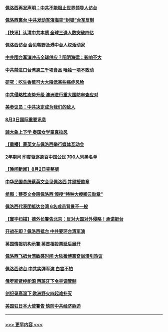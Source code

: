 #### [佩洛西再发声明：中共不能阻止世界领导人访台](../pages/prog202/a103494001.md?t=08040351) 
#### [佩洛西离台 中共发动军演海空“封锁”台军反制](../pages/prog202/a103494007.md?t=08040351) 
#### [【快讯】认清中共本质 全球三退人数突破四亿](../pages/prog202/a103494011.md?t=08040351) 
#### [佩洛西访台 会见朝野及港中台人权活动家](../pages/prog202/a103494005.md?t=08040351) 
#### [中共围台军演冲击全球供应？阳明海运：影响不大](../pages/prog202/a103493894.md?t=08040351) 
#### [中共禁进口台湾逾三千项食品 唯独一项不敢动](../pages/prog202/a103493829.md?t=08040351) 
#### [研究：吃生香蕉可大大降低某些癌症风险](../pages/prog202/a103493729.md?t=08040351) 
#### [中共侵略性态势升级 澳洲进行重大国防审查应对](../pages/prog202/a103493733.md?t=08040351) 
#### [美参议员：中共决定成为我们的敌人](../pages/prog202/a103493739.md?t=08040351) 
#### [8月3日国际重要讯息](../pages/prog202/a103493741.md?t=08040351) 
#### [骑大象上下学 泰国女学童真拉风](../pages/prog202/a103493623.md?t=08040351) 
#### [【重播】蔡英文与佩洛西举行媒体互动会](../pages/prog202/a103493186.md?t=08040351) 
#### [2年期间 印度驱逐逾百中国公民 700人列黑名单](../pages/prog202/a103493594.md?t=08040351) 
#### [【晚间新闻】8月2日完整版](../pages/prog202/a103493468.md?t=08040351) 
#### [中华民国总统蔡英文会见佩洛西 并颁授勋章](../pages/prog202/a103493486.md?t=08040351) 
#### [组图：蔡英文会晤佩洛西 颁授“特种大绶卿云勋章”](../pages/prog202/a103493509.md?t=08040351) 
#### [佩洛西代表团抵达台湾 6名成员背景不一般](../pages/prog202/a103493520.md?t=08040351) 
#### [【寰宇扫描】德外长警告北京：反对大国对外侵略！承诺挺台](../pages/prog202/a103493507.md?t=08040351) 
#### [开战在即？佩洛西抵台 中共要环台湾军演](../pages/prog202/a103493491.md?t=08040351) 
#### [英国情报机构示警 英首相投票延后展开](../pages/prog202/a103493462.md?t=08040351) 
#### [佩洛西飞抵台湾敏感时间 大陆微博离奇崩溃引热议](../pages/prog202/a103493427.md?t=08040351) 
#### [佩洛西访台 中共实弹军演 白宫不怕](../pages/prog202/a103493308.md?t=08040351) 
#### [俄罗斯紧控能源 西班牙下令空调管制](../pages/prog202/a103493312.md?t=08040351) 
#### [创纪录高温下 欧洲野火四起难扑灭](../pages/prog202/a103493314.md?t=08040351) 
#### [美国驻日本大使警告 慎防中共经济胁迫](../pages/prog202/a103493341.md?t=08040351) 

----
#### [ >>> 更早内容 <<< ](../indexes/prog202-earlier.md)

